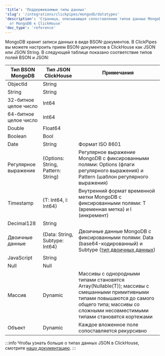 ```yaml
---
'title': 'Поддерживаемые типы данных'
'slug': '/integrations/clickpipes/mongodb/datatypes'
'description': 'Страница, описывающая сопоставление типов данных MongoDB ClickPipe
  от MongoDB к ClickHouse'
'doc_type': 'reference'
---
```


MongoDB хранит записи данных в виде BSON-документов. В ClickPipes вы можете настроить прием BSON-документов в ClickHouse как JSON или JSON String. В следующей таблице показано соответствие типов полей BSON и JSON:

| Тип BSON MongoDB        | Тип JSON ClickHouse                   | Примечания               |
| ----------------------- | ------------------------------------- | ------------------------ |
| ObjectId                | String                                |                          |
| String                  | String                                |                          |
| 32-битное целое число   | Int64                                 |                          |
| 64-битное целое число   | Int64                                 |                          |
| Double                  | Float64                               |                          |
| Boolean                 | Bool                                  |                          |
| Date                    | String                                | Формат ISO 8601         |
| Регулярное выражение    | \{Options: String, Pattern: String\}  | Регулярное выражение MongoDB с фиксированными полями: Options (флаги регулярного выражения) и Pattern (шаблон регулярного выражения) |
| Timestamp               | \{T: Int64, I: Int64\}                | Внутренний формат временной метки MongoDB с фиксированными полями: T (временная метка) и I (инкремент) |
| Decimal128              | String                                |                          |
| Двоичные данные         | \{Data: String, Subtype: Int64\}      | Двоичные данные MongoDB с фиксированными полями: Data (base64-кодированный) и Subtype ([тип двоичных данных](https://www.mongodb.com/docs/manual/reference/bson-types/#binary-data)) |
| JavaScript              | String                                |                          |
| Null                    | Null                                  |                          |
| Массив                  | Dynamic                               | Массивы с однородными типами становятся Array(Nullable(T)); массивы с смешанными примитивными типами повышаются до самого общего типа; массивы со сложными несовместимыми типами становятся кортежами |
| Объект                  | Dynamic                               | Каждое вложенное поле сопоставляется рекурсивно |

:::info
Чтобы узнать больше о типах данных JSON в ClickHouse, смотрите [нашу документацию](https://clickhouse.com/docs/sql-reference/data-types/newjson).
:::
